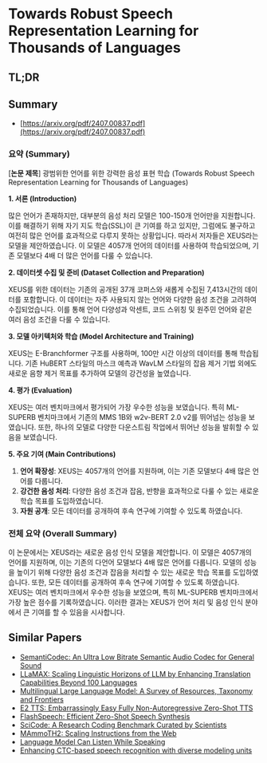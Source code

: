# Towards Robust Speech Representation Learning for Thousands of Languages
## TL;DR
## Summary
- [https://arxiv.org/pdf/2407.00837.pdf](https://arxiv.org/pdf/2407.00837.pdf)

### 요약 (Summary)

[**논문 제목**] 광범위한 언어를 위한 강력한 음성 표현 학습 (Towards Robust Speech Representation Learning for Thousands of Languages)

**1. 서론 (Introduction)**

많은 언어가 존재하지만, 대부분의 음성 처리 모델은 100-150개 언어만을 지원합니다. 이를 해결하기 위해 자기 지도 학습(SSL)이 큰 기여를 하고 있지만, 그럼에도 불구하고 여전히 많은 언어를 효과적으로 다루지 못하는 상황입니다. 따라서 저자들은 XEUS라는 모델을 제안하였습니다. 이 모델은 4057개 언어의 데이터를 사용하여 학습되었으며, 기존 모델보다 4배 더 많은 언어를 다룰 수 있습니다.

**2. 데이터셋 수집 및 준비 (Dataset Collection and Preparation)**

XEUS를 위한 데이터는 기존의 공개된 37개 코퍼스와 새롭게 수집된 7,413시간의 데이터를 포함합니다. 이 데이터는 자주 사용되지 않는 언어와 다양한 음성 조건을 고려하여 수집되었습니다. 이를 통해 언어 다양성과 악센트, 코드 스위칭 및 원주민 언어와 같은 여러 음성 조건을 다룰 수 있습니다.

**3. 모델 아키텍처와 학습 (Model Architecture and Training)**

XEUS는 E-Branchformer 구조를 사용하며, 100만 시간 이상의 데이터를 통해 학습됩니다. 기존 HuBERT 스타일의 마스크 예측과 WavLM 스타일의 잡음 제거 기법 외에도 새로운 음향 제거 목표를 추가하여 모델의 강건성을 높였습니다.

**4. 평가 (Evaluation)**

XEUS는 여러 벤치마크에서 평가되어 가장 우수한 성능을 보였습니다. 특히 ML-SUPERB 벤치마크에서 기존의 MMS 1B와 w2v-BERT 2.0 v2를 뛰어넘는 성능을 보였습니다. 또한, 하나의 모델로 다양한 다운스트림 작업에서 뛰어난 성능을 발휘할 수 있음을 보였습니다.

**5. 주요 기여 (Main Contributions)**

1. **언어 확장성**: XEUS는 4057개의 언어를 지원하며, 이는 기존 모델보다 4배 많은 언어를 다룹니다.
2. **강건한 음성 처리**: 다양한 음성 조건과 잡음, 반향을 효과적으로 다룰 수 있는 새로운 학습 목표를 도입하였습니다.
3. **자원 공개**: 모든 데이터를 공개하여 후속 연구에 기여할 수 있도록 하였습니다.

### 전체 요약 (Overall Summary)

이 논문에서는 XEUS라는 새로운 음성 인식 모델을 제안합니다. 이 모델은 4057개의 언어를 지원하며, 이는 기존의 다언어 모델보다 4배 많은 언어를 다룹니다. 모델의 성능을 높이기 위해 다양한 음성 조건과 잡음을 처리할 수 있는 새로운 학습 목표를 도입하였습니다. 또한, 모든 데이터를 공개하여 후속 연구에 기여할 수 있도록 하였습니다. XEUS는 여러 벤치마크에서 우수한 성능을 보였으며, 특히 ML-SUPERB 벤치마크에서 가장 높은 점수를 기록하였습니다. 이러한 결과는 XEUS가 언어 처리 및 음성 인식 분야에서 큰 기여를 할 수 있음을 시사합니다.

## Similar Papers
- [SemantiCodec: An Ultra Low Bitrate Semantic Audio Codec for General Sound](2405.00233.md)
- [LLaMAX: Scaling Linguistic Horizons of LLM by Enhancing Translation Capabilities Beyond 100 Languages](2407.05975.md)
- [Multilingual Large Language Model: A Survey of Resources, Taxonomy and Frontiers](2404.04925.md)
- [E2 TTS: Embarrassingly Easy Fully Non-Autoregressive Zero-Shot TTS](2406.18009.md)
- [FlashSpeech: Efficient Zero-Shot Speech Synthesis](2404.14700.md)
- [SciCode: A Research Coding Benchmark Curated by Scientists](2407.13168.md)
- [MAmmoTH2: Scaling Instructions from the Web](2405.03548.md)
- [Language Model Can Listen While Speaking](2408.02622.md)
- [Enhancing CTC-based speech recognition with diverse modeling units](2406.03274.md)
